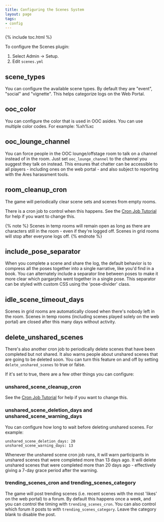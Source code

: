 ```yaml
---
title: Configuring the Scenes System
layout: page
tags:
- config
---
```


{% include toc.html %}

To configure the Scenes plugin:

1. Select Admin -> Setup.
2. Edit `scenes.yml`

## scene_types

You can configure the available scene types.  By default they are "event", "social" and "vignette".  This helps categorize logs on the Web Portal.

## ooc_color

You can configure the color that is used in OOC asides. You can use multiple color codes.  For example: %xh%xc

## ooc_lounge_channel

You can force people in the OOC lounge/offstage room to talk on a channel instead of in the room.  Just set `ooc_lounge_channel` to the channel you suggest they talk on instead.  This ensures that chatter can be accessible to all players - including ones on the web portal - and also subject to reporting with the Ares harassment tools.

## room_cleanup_cron

The game will periodically clear scene sets and scenes from empty rooms.  

There is a cron job to control when this happens.  See the [Cron Job Tutorial](http://www.aresmush.com/tutorials/code/cron.html) for help if you want to change this.

{% note %} 
Scenes in temp rooms will remain open as long as there are characters still in the room - even if they're logged off.  Scenes in grid rooms will stop after everyone logs off.
{% endnote %}

## include_pose_separator

When you complete a scene and share the log, the default behavior is to compress all the poses together into a single narrative, like you'd find in a book.   You can alternately include a separator line between poses to make it more clear which pargarphs went together in a single pose.  This separator can be styled with custom CSS using the 'pose-divider' class.

## idle_scene_timeout_days

Scenes in grid rooms are automatically closed when there's nobody left in the room.  Scenes in temp rooms (including scenes played solely on the web portal) are closed after this many days without activity.

## delete_unshared_scenes

There's also another cron job to periodically delete scenes that have been completed but not shared.  It also warns people about unshared scenes that are going to be deleted soon.   You can turn this feature on and off by setting `delete_unshared_scenes` to true or false.

If it's set to true, there are a few other things you can configure:

### unshared_scene_cleanup_cron

See the [Cron Job Tutorial](http://www.aresmush.com/tutorials/code/cron.html) for help if you want to change this.

### unshared_scene_deletion_days and unshared_scene_warning_days

You can configure how long to wait before deleting unshared scenes.  For example:

    unshared_scene_deletion_days: 20
    unshared_scene_warning_days: 13

Whenever the unshared scene cron job runs, it will warn participants in unshared scenes that were completed more than 13 days ago.  It will delete unshared scenes that were completed more than 20 days ago - effectively giving a 7-day grace period after the warning.

### trending_scenes_cron and trending_scenes_category

The game will post trending scenes (i.e. recent scenes with the most 'likes' on the web portal) to a forum.  By default this happens once a week, and you can control the timing with `trending_scenes_cron`.  You can also control which forum it posts to with `trending_scenes_category`.  Leave the category blank to disable the post.